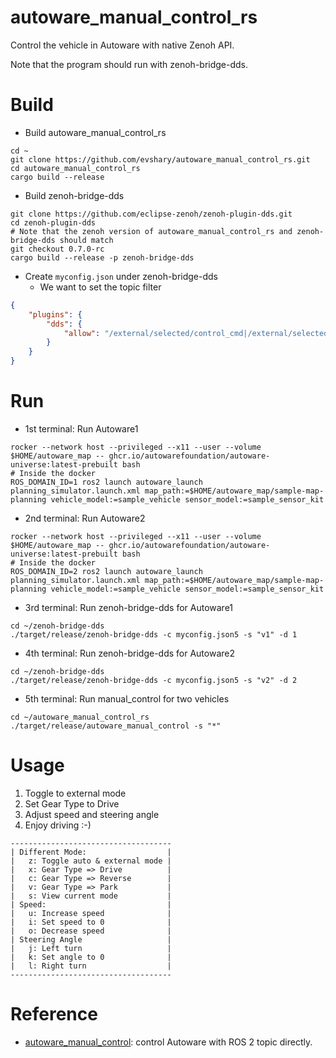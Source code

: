 # autoware_manual_control_rs

Control the vehicle in Autoware with native Zenoh API.

Note that the program should run with zenoh-bridge-dds.

# Build

* Build autoware_manual_control_rs

```shell
cd ~
git clone https://github.com/evshary/autoware_manual_control_rs.git
cd autoware_manual_control_rs
cargo build --release
```

* Build zenoh-bridge-dds

```shell
git clone https://github.com/eclipse-zenoh/zenoh-plugin-dds.git
cd zenoh-plugin-dds
# Note that the zenoh version of autoware_manual_control_rs and zenoh-bridge-dds should match
git checkout 0.7.0-rc
cargo build --release -p zenoh-bridge-dds
```

* Create `myconfig.json` under zenoh-bridge-dds
  - We want to set the topic filter

```json
{
    "plugins": {
        "dds": {
            "allow": "/external/selected/control_cmd|/external/selected/gear_cmd|/control/gate_mode_cmd|/api/autoware/set/engage|/control/current_gate_mode|/api/autoware/get/engage|/vehicle/status/velocity_status|/vehicle/status/gear_status"
        }
    }
}
```

# Run

* 1st terminal: Run Autoware1

```shell
rocker --network host --privileged --x11 --user --volume $HOME/autoware_map -- ghcr.io/autowarefoundation/autoware-universe:latest-prebuilt bash
# Inside the docker
ROS_DOMAIN_ID=1 ros2 launch autoware_launch planning_simulator.launch.xml map_path:=$HOME/autoware_map/sample-map-planning vehicle_model:=sample_vehicle sensor_model:=sample_sensor_kit
```

* 2nd terminal: Run Autoware2

```shell
rocker --network host --privileged --x11 --user --volume $HOME/autoware_map -- ghcr.io/autowarefoundation/autoware-universe:latest-prebuilt bash
# Inside the docker
ROS_DOMAIN_ID=2 ros2 launch autoware_launch planning_simulator.launch.xml map_path:=$HOME/autoware_map/sample-map-planning vehicle_model:=sample_vehicle sensor_model:=sample_sensor_kit
```

* 3rd terminal: Run zenoh-bridge-dds for Autoware1

```shell
cd ~/zenoh-bridge-dds
./target/release/zenoh-bridge-dds -c myconfig.json5 -s "v1" -d 1
```

* 4th terminal: Run zenoh-bridge-dds for Autoware2

```shell
cd ~/zenoh-bridge-dds
./target/release/zenoh-bridge-dds -c myconfig.json5 -s "v2" -d 2
```

* 5th terminal: Run manual_control for two vehicles

```shell
cd ~/autoware_manual_control_rs
./target/release/autoware_manual_control -s "*"
```

# Usage

1. Toggle to external mode
2. Set Gear Type to Drive
3. Adjust speed and steering angle
4. Enjoy driving :-)

```
------------------------------------
| Different Mode:                  |
|   z: Toggle auto & external mode |
|   x: Gear Type => Drive          |
|   c: Gear Type => Reverse        |
|   v: Gear Type => Park           |
|   s: View current mode           |
| Speed:                           |
|   u: Increase speed              |
|   i: Set speed to 0              |
|   o: Decrease speed              |
| Steering Angle                   |
|   j: Left turn                   |
|   k: Set angle to 0              |
|   l: Right turn                  |
------------------------------------
```

# Reference

* [autoware_manual_control](https://github.com/evshary/autoware_manual_control): control Autoware with ROS 2 topic directly.
